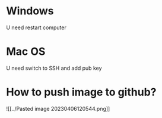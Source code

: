 # Windows
U need restart computer 

# Mac OS
U need switch to SSH and add pub key



# How to push image to github?

![[../Pasted image 20230406120544.png]]

